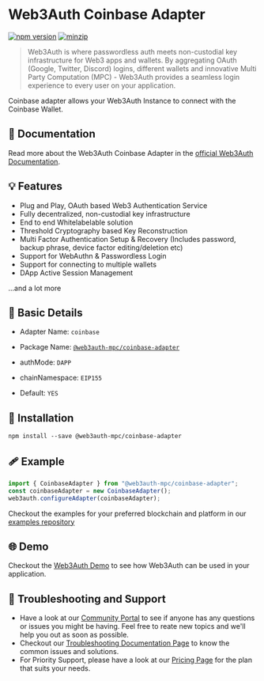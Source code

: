 # Web3Auth Coinbase Adapter

[![npm version](https://img.shields.io/npm/v/@web3auth-mpc/coinbase-adapter?label=%22%22)](https://www.npmjs.com/package/@web3auth-mpc/coinbase-adapter/v/latest)
[![minzip](https://img.shields.io/bundlephobia/minzip/@web3auth-mpc/coinbase-adapter?label=%22%22)](https://bundlephobia.com/result?p=@web3auth-mpc/coinbase-adapter@latest)

> Web3Auth is where passwordless auth meets non-custodial key infrastructure for Web3 apps and wallets. By aggregating OAuth (Google, Twitter, Discord) logins, different wallets and innovative Multi Party Computation (MPC) - Web3Auth provides a seamless login experience to every user on your application.

Coinbase adapter allows your Web3Auth Instance to connect with the Coinbase Wallet.

## 📖 Documentation

Read more about the Web3Auth Coinbase Adapter in the [official Web3Auth Documentation](https://web3auth.io/docs/sdk/web/adapters/coinbase).

## 💡 Features
- Plug and Play, OAuth based Web3 Authentication Service
- Fully decentralized, non-custodial key infrastructure
- End to end Whitelabelable solution
- Threshold Cryptography based Key Reconstruction
- Multi Factor Authentication Setup & Recovery (Includes password, backup phrase, device factor editing/deletion etc)
- Support for WebAuthn & Passwordless Login
- Support for connecting to multiple wallets
- DApp Active Session Management

...and a lot more

## 📄 Basic Details

- Adapter Name: `coinbase`

- Package Name: [`@web3auth-mpc/coinbase-adapter`](https://web3auth.io/docs/sdk/web/adapters/coinbase)

- authMode: `DAPP`

- chainNamespace: `EIP155`

- Default: `YES`

## 🔗 Installation

```shell
npm install --save @web3auth-mpc/coinbase-adapter
```

## 🩹 Example

```ts
import { CoinbaseAdapter } from "@web3auth-mpc/coinbase-adapter";
const coinbaseAdapter = new CoinbaseAdapter();
web3auth.configureAdapter(coinbaseAdapter);
```

Checkout the examples for your preferred blockchain and platform in our [examples repository](https://github.com/Web3Auth/examples/)

## 🌐 Demo

Checkout the [Web3Auth Demo](https://demo-app.web3auth.io/) to see how Web3Auth can be used in your application.

## 💬 Troubleshooting and Support

- Have a look at our [Community Portal](https://community.web3auth.io/) to see if anyone has any questions or issues you might be having. Feel free to reate new topics and we'll help you out as soon as possible.
- Checkout our [Troubleshooting Documentation Page](https://web3auth.io/docs/troubleshooting) to know the common issues and solutions.
- For Priority Support, please have a look at our [Pricing Page](https://web3auth.io/pricing.html) for the plan that suits your needs.
